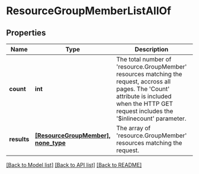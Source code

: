 # ResourceGroupMemberListAllOf

## Properties
Name | Type | Description | Notes
------------ | ------------- | ------------- | -------------
**count** | **int** | The total number of &#39;resource.GroupMember&#39; resources matching the request, accross all pages. The &#39;Count&#39; attribute is included when the HTTP GET request includes the &#39;$inlinecount&#39; parameter. | [optional] 
**results** | [**[ResourceGroupMember], none_type**](ResourceGroupMember.md) | The array of &#39;resource.GroupMember&#39; resources matching the request. | [optional] 

[[Back to Model list]](../README.md#documentation-for-models) [[Back to API list]](../README.md#documentation-for-api-endpoints) [[Back to README]](../README.md)


